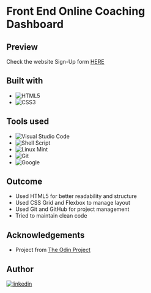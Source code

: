 <h1>Front End Online Coaching Dashboard</h1>

## Preview
Check the website Sign-Up form [HERE](https://jangmz.github.io/online-coaching-dashboard-design/)

## Built with
- ![HTML5](![HTML5](https://img.shields.io/badge/html5-%23E34F26.svg?style=for-the-badge&logo=html5&logoColor=white))   
- ![CSS3](https://img.shields.io/badge/CSS3-1572B6?style=for-the-badge&logo=css3&logoColor=white) 

## Tools used
- ![Visual Studio Code](https://img.shields.io/badge/Visual%20Studio%20Code-0078d7.svg?style=for-the-badge&logo=visual-studio-code&logoColor=white) 
- ![Shell Script](https://img.shields.io/badge/Terminal-2E2E2E?style=for-the-badge&logo=Windows+Terminal&logoColor=ffffff)
- ![Linux Mint](https://img.shields.io/badge/Linux%20Mint-87CF3E?style=for-the-badge&logo=Linux%20Mint&logoColor=white)
- ![Git](https://img.shields.io/badge/git-%23F05033.svg?style=for-the-badge&logo=git&logoColor=white)
- ![Google](https://img.shields.io/badge/google-4285F4?style=for-the-badge&logo=google&logoColor=white)   

## Outcome
* Used HTML5 for better readability and structure
* Used CSS Grid and Flexbox to manage layout
* Used Git and GitHub for project management
* Tried to maintain clean code

## Acknowledgements
* Project from [The Odin Project](https://www.theodinproject.com/)

## Author
<a href="https://linkedin.com/in/jan-jankovi%C4%8D-03429b247">
<img src="https://img.shields.io/badge/linkedin-%2300acee.svg?color=405DE6&style=for-the-badge&logo=linkedin&logoColor=white" alt=linkedin>
</a>